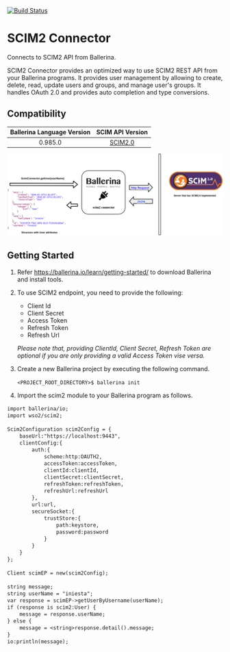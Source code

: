 [![Build Status](https://travis-ci.org/wso2-ballerina/module-scim2.svg?branch=master)](https://travis-ci.org/wso2-ballerina/module-scim2)

# SCIM2 Connector
 
Connects to SCIM2 API from Ballerina.
 
SCIM2 Connector provides an optimized way to use SCIM2 REST API from your Ballerina programs.
It provides user management by allowing to create, delete, read, update users and groups, and manage
user's groups. It handles OAuth 2.0 and provides auto completion and type conversions.

## Compatibility
| Ballerina Language Version| SCIM API Version                                          |
| :------------------------:| :--------------------------------------------------------:|
| 0.985.0                   | [SCIM2.0](https://tools.ietf.org/html/rfc7643#section-8.3)|

![Ballerina SCIM2 Endpoint Overview](./docs/resources/SCIM2.png)

## Getting Started
 1. Refer https://ballerina.io/learn/getting-started/ to download Ballerina and install tools.
 2. To use SCIM2 endpoint, you need to provide the following:
     - Client Id
     - Client Secret
     - Access Token
     - Refresh Token
     - Refresh Url

    *Please note that, providing ClientId, Client Secret, Refresh Token are optional if you are only providing a valid
     Access Token vise versa.*

 3. Create a new Ballerina project by executing the following command.

       `<PROJECT_ROOT_DIRECTORY>$ ballerina init`

 4. Import the scim2 module to your Ballerina program as follows.

```ballerina
import ballerina/io;
import wso2/scim2;

Scim2Configuration scim2Config = {
    baseUrl:"https://localhost:9443",
    clientConfig:{
        auth:{
            scheme:http:OAUTH2,
            accessToken:accessToken,
            clientId:clientId,
            clientSecret:clientSecret,
            refreshToken:refreshToken,
            refreshUrl:refreshUrl
        },
        url:url,
        secureSocket:{
            trustStore:{
                path:keystore,
                password:password
            }
        }
    }
};

Client scimEP = new(scim2Config);

string message;
string userName = "iniesta";
var response = scimEP->getUserByUsername(userName);
if (response is scim2:User) {
    message = response.userName;
} else {
    message = <string>response.detail().message;
}
io:println(message);
```
